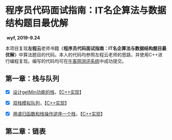 # 程序员代码面试指南：IT名企算法与数据结构题目最优解

​		**wyf, 2019-9.24**

​		本项目复现**左程云**老师书籍《**程序员代码面试指南：IT名企算法与数据结构题目最优解**》中算法题目的代码。本人的代码均参照左程云老师的思路，并使用C++进行编程复现。编写的代码均可在[牛客网测评系统]([https://nowcoder.com/ta/programmer-code-interview-guide](https://www.nowcoder.com/ta/programmer-code-interview-guide))中成功提交。

## 第一章：栈与队列

- [x] [设计getMin功能的栈](https://www.nowcoder.com/practice/05e57ce2cd8e4a1eae8c3b0a7e9886be?tpId=101&tqId=33073&rp=1&ru=/ta/programmer-code-interview-guide&qru=/ta/programmer-code-interview-guide/question-ranking)，【[C++实现](CH1_Stack_Queue/1_getMin.cpp)】

- [x] [双栈模拟队列](https://www.nowcoder.com/practice/6bc058b32ee54a5fa18c62f29bae9863?tpId=101&tqId=33074&tPage=1&rp=1&ru=/ta/programmer-code-interview-guide&qru=/ta/programmer-code-interview-guide/question-ranking)，【[C++实现](CH1_Stack_Queue/2_stack_queue.cpp)】

- [x] [用递归函数和栈操作逆序一个栈](https://www.nowcoder.com/practice/1de82c89cc0e43e9aa6ee8243f4dbefd?tpId=101&tqId=33075&rp=1&ru=/ta/programmer-code-interview-guide&qru=/ta/programmer-code-interview-guide/question-ranking)，【[C++实现](CH1_Stack_Queue/3_Inverse_Stack_by_Recursion.cpp)】





## 第二章：链表

